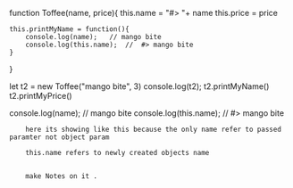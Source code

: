 function Toffee(name, price){
    this.name = "#> "+ name
    this.price = price

    this.printMyName = function(){
        console.log(name);   // mango bite
        console.log(this.name);  //  #> mango bite
    }
}


let t2 = new Toffee("mango bite", 3)
console.log(t2);
t2.printMyName()
t2.printMyPrice()


 console.log(name);   // mango bite
        console.log(this.name);  //  #> mango bite 

        here its showing like this because the only name refer to passed paramter not object param 
        
        this.name refers to newly created objects name 


        make Notes on it . 